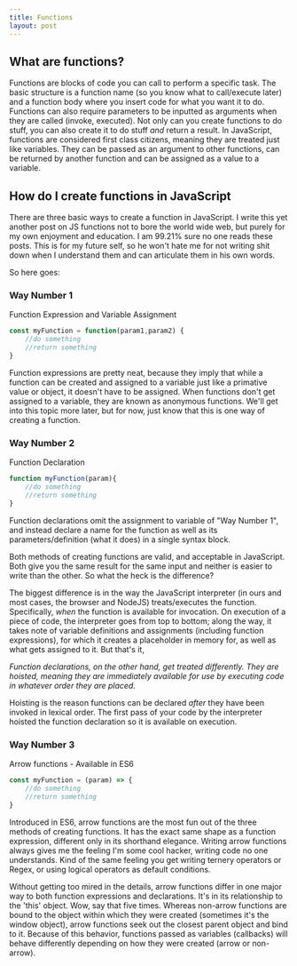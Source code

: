 ```yaml
---
title: Functions
layout: post
---
```

## What are functions?

Functions are blocks of code you can call to perform a specific task. The basic structure is a function name (so you know what to call/execute later) and a function body where you insert code for what you want it to do. Functions can also require parameters to be inputted as arguments when they are called (invoke, executed). Not only can you create functions to do stuff, you can also create it to do stuff *and* return a result. In JavaScript, functions are considered first class citizens, meaning they are treated just like variables. They can be passed as an argument to other functions, can be returned by another function and can be assigned as a value to a variable. 

## How do I create functions in JavaScript

There are three basic ways to create a function in JavaScript. I write this yet another post on JS functions not to bore the world wide web, but purely for my own enjoyment and education. I am 99.21% sure no one reads these posts. This is for my future self, so he won't hate me for not writing shit down when I understand them and can articulate them in his own words.


So here goes:

### Way Number 1

Function Expression and Variable Assignment
```javascript
const myFunction = function(param1,param2) {
    //do something 
    //return something
}
```
Function expressions are pretty neat, because they imply that while a function can be created and assigned to a variable just like a primative value or object, it doesn't have to be assigned. When functions don't get assigned to a variable, they are known as anonymous functions. We'll get into this topic more later, but for now, just know that this is one way of creating a function.

### Way Number 2

Function Declaration 
```javascript
function myFunction(param){
    //do something
    //return something
}
```

Function declarations omit the assignment to variable of "Way Number 1", and instead declare a name for the function as well as its parameters/definition (what it does) in a single syntax block. 

Both methods of creating functions are valid, and acceptable in JavaScript. Both give you the same result for the same input and neither is easier to write than the other. So what the heck is the difference?

The biggest difference is in the way the JavaScript interpreter (in ours and most cases, the browser and NodeJS) treats/executes the function. Specifically, *when* the function is available for invocation. On execution of a piece of code, the interpreter goes from top to bottom; along the way, it takes note of variable definitions and assignments (including function expressions), for which it creates a placeholder in memory for, as well as what gets assigned to it. But that's it, 

*Function declarations, on the other hand, get treated differently. They are hoisted, meaning they are immediately available for use by executing code in whatever order they are placed.*

Hoisting is the reason functions can be declared *after* they have been invoked in lexical order. The first pass of your code by the interpreter hoisted the function declaration so it is available on execution.

### Way Number 3

Arrow functions - Available in ES6
```javascript
const myFunction = (param) => {
    //do something
    //return something
}
```

Introduced in ES6, arrow functions are the most fun out of the three methods of creating functions. It has the exact same shape as a function expression, different only in its shorthand elegance. Writing arrow functions always gives me the feeling I'm some cool hacker, writing code no one understands. Kind of the same feeling you get writing ternery operators or Regex, or using logical operators as default conditions. 

Without getting too mired in the details, arrow functions differ in one major way to both function expressions and declarations. It's in its relationship to the 'this' object. Wow, say that five times. Whereas non-arrow functions are bound to the object within which they were created (sometimes it's the window object), arrow functions seek out the closest parent object and bind to it. Because of this behavior, functions passed as variables (callbacks) will behave differently depending on how they were created (arrow or non-arrow).   